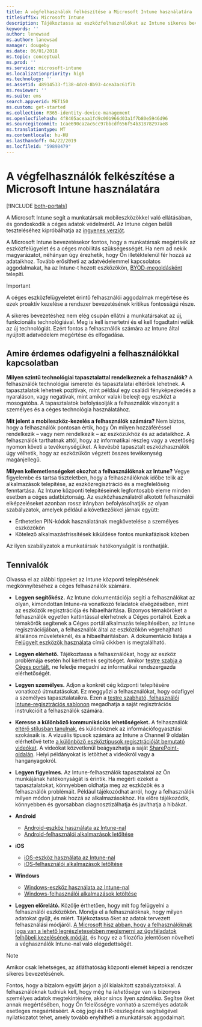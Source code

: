 ```yaml
---
title: A végfelhasználók felkészítése a Microsoft Intune használatára
titleSuffix: Microsoft Intune
description: Tájékoztassa az eszközfelhasználókat az Intune sikeres bevezetése érdekében.
keywords: ''
author: lenewsad
ms.author: lanewsad
manager: dougeby
ms.date: 06/01/2018
ms.topic: conceptual
ms.prod: ''
ms.service: microsoft-intune
ms.localizationpriority: high
ms.technology: ''
ms.assetid: 48914533-f138-4dc0-8b93-4cea3ac61f7b
ms.reviewer: ''
ms.suite: ems
search.appverid: MET150
ms.custom: get-started
ms.collection: M365-identity-device-management
ms.openlocfilehash: 4f8405aceaa1fd9c00b966d03a1f7b80e5946d96
ms.sourcegitcommit: 1cae690ca2ac6cc97bbcdf656f54b31878297ae8
ms.translationtype: MT
ms.contentlocale: hu-HU
ms.lasthandoff: 04/22/2019
ms.locfileid: "59898479"
---
```

# <a name="how-to-educate-your-end-users-about-microsoft-intune"></a>A végfelhasználók felkészítése a Microsoft Intune használatára

[!INCLUDE [both-portals](./includes/note-for-both-portals.md)]

A Microsoft Intune segít a munkatársak mobileszközökkel való ellátásában, és gondoskodik a céges adatok védelméről. Az Intune cégen belüli teszteléséhez kipróbálhatja az [ingyenes verziót](app-sdk.md).

A Microsoft Intune bevezetésekor fontos, hogy a munkatársak megértsék az eszközfelügyelet és a céges mobilitás szükségességét. Ha nem ad nekik magyarázatot, néhányan úgy érezhetik, hogy Ön illetéktelenül fér hozzá az adataikhoz. Tovább erősítheti az adatvédelemmel kapcsolatos aggodalmakat, ha az Intune-t hozott eszközökön, [BYOD-megoldásként](/enterprise-mobility-security/solutions/byod-design-considerations-guide) telepíti.

> [!Important]
> A céges eszközfelügyeletet érintő felhasználói aggodalmak megértése és ezek proaktív kezelése a rendszer bevezetésének kritikus fontosságú része.

A sikeres bevezetéshez nem elég csupán ellátni a munkatársakat az új, funkcionális technológiával. Meg is kell ismertetni és el kell fogadtatni velük az új technológiát. Ezért fontos a felhasználók számára az Intune által nyújtott adatvédelem megértése és elfogadása. 

## <a name="things-to-consider-about-your-users"></a>Amire érdemes odafigyelni a felhasználókkal kapcsolatban

__Milyen szintű technológiai tapasztalattal rendelkeznek a felhasználók?__ A felhasználók technológiai ismeretei és tapasztalatai eltérőek lehetnek. A tapasztalatok lehetnek pozitívak, mint például egy családi fényképezkedés a nyaraláson, vagy negatívak, mint amikor valaki beleejt egy eszközt a mosogatóba. A tapasztalatok befolyásolják a felhasználók viszonyát a személyes és a céges technológia használatához.

__Mit jelent a mobileszköz-kezelés a felhasználók számára?__ Nem biztos, hogy a felhasználók pontosan értik, hogy Ön milyen hozzáféréssel rendelkezik – vagy nem rendelkezik – az eszközükhöz és az adataikhoz. A felhasználók tarthatnak attól, hogy az informatikai részleg vagy a vezetőség nyomon követi a tevékenységüket. A kevésbé tapasztalt eszközhasználók úgy vélhetik, hogy az eszközükön végzett összes tevékenység magánjellegű. 

__Milyen kellemetlenségeket okozhat a felhasználóknak az Intune?__  Vegye figyelembe és tartsa tiszteletben, hogy a felhasználóknak időbe telik az alkalmazások telepítése, az eszközregisztráció és a megfelelőség fenntartása. Az Intune központi telepítéseinek legfontosabb eleme minden esetben a céges adatbiztonság. Az eszközhasználatról alkotott felhasználói elképzeléseket azonban rossz irányban befolyásolhatják az olyan szabályzatok, amelyek például a következőkkel járnak együtt:  
* Érthetetlen PIN-kódok használatának megkövetelése a személyes eszközökön
* Kötelező alkalmazásfrissítések kiküldése fontos munkafázisok közben  

Az ilyen szabályzatok a munkatársak hatékonyságát is ronthatják. 

## <a name="things-you-should-do"></a>Tennivalók

Olvassa el az alábbi tippeket az Intune központi telepítésének megkönnyítéséhez a céges felhasználók számára.

* __Legyen segítőkész.__ Az Intune dokumentációja segíti a felhasználókat az olyan, kimondottan Intune-ra vonatkozó feladatok elvégzésében, mint az eszközök regisztrációja és hibaelhárítása. Bizonyos témaköröket a felhasználók egyetlen kattintással elérhetnek a Céges portálról. Ezek a témakörök segítenek a Céges portál alkalmazás telepítésében, az Intune regisztrációjában, a felhasználók által az eszközökön végrehajtható általános műveleteknél, és a hibaelhárításban. A dokumentáció listája a [Felügyelt eszközök használata](/intune-user-help/use-managed-devices-to-get-work-done) című cikkben is megtalálható.

* __Legyen elérhető.__ Tájékoztassa a felhasználókat, hogy az eszköz problémája esetén hol kérhetnek segítséget. Amikor [testre szabja a Céges portált](company-portal-customize.md), ne feledje megadni az informatikai rendszergazda elérhetőségét.

* __Legyen személyes.__ Adjon a konkrét cég központi telepítésére vonatkozó útmutatásokat. Ez meggyőzi a felhasználókat, hogy odafigyel a személyes tapasztalataikra. Ezen a [testre szabható, felhasználói Intune-regisztrációs sablonon](https://gallery.technet.microsoft.com/office/Intune-End-User-Enrollment-3a0c9b0c) megadhatja a saját regisztrációs instrukcióit a felhasználók számára.

* __Keresse a különböző kommunikációs lehetőségeket.__ A felhasználók [eltérő stílusban tanulnak](https://www.umassd.edu/dss/resources/facultystaff/howtoteachandaccommodate/howtoaccommodatedifferentlearningstyles/), és különböznek az információfogyasztási szokásaik is. A vizuális típusok számára az Intune a Channel 9 oldalán elérhetővé tette [a különböző eszköztípusok regisztrációját bemutató videókat](https://channel9.msdn.com/Series/IntuneEnrollment). A videókat közvetlenül beágyazhatja a saját [SharePoint-oldalán](https://support.office.com/article/Embed-a-video-from-Office-365-Video-59e19984-c34e-4be8-889b-f6fa93910581). Helyi példányokat is letölthet a videókról vagy a hanganyagokról.

* __Legyen figyelmes.__ Az Intune-felhasználók tapasztalatai az Ön munkájának hatékonyságát is érintik. Ha megérti ezeket a tapasztalatokat, könnyebben oldhatja meg az eszközök és a felhasználók problémáit. Például tájékozódhat arról, hogy a felhasználók milyen módon jutnak hozzá az alkalmazásokhoz. Ha előre tájékozódik, könnyebben és gyorsabban diagnosztizálhatja és javíthatja a hibákat.

* **Android**
  * [Android-eszköz használata az Intune-nal](/intune-user-help/using-your-android-device-with-intune)
  * [Android-felhasználói alkalmazások letöltése](end-user-apps-android.md)

* **iOS**
  * [iOS-eszköz használata az Intune-nal](/intune-user-help/using-your-ios-device-with-intune)
  * [iOS-felhasználói alkalmazások letöltése](end-user-apps-ios.md)

* **Windows**
  * [Windows-eszköz használata az Intune-nal](/intune-user-help/using-your-windows-device-with-intune)
  * [Windows-felhasználói alkalmazások letöltése](end-user-apps-windows.md)

* __Legyen előrelátó.__ Közölje érthetően, hogy mit fog felügyelni a felhasználói eszközökön. Mondja el a felhasználóknak, hogy milyen adatokat gyűjt, és miért. Tájékoztassa őket az adatok tervezett felhasználási módjáról. [A Microsoft hisz abban, hogy a felhasználóknak joga van a lehető legrészletesebben megismerni az ügyféladatok felhőbeli kezelésének módját](https://www.microsoft.com/trustcenter/about/transparency), és hogy ez a filozófia jelentősen növelheti a véghasználók Intune-nal való elégedettségét.

>[!Note]
> Amikor csak lehetséges, az átláthatóság központi elemét képezi a rendszer sikeres bevezetésének.

Fontos, hogy a bizalom együtt járjon a jól kialakított szabályzatokkal. A felhasználóknak tudniuk kell, hogy még ha *lehetősége* van is bizonyos személyes adatok megtekintésére, akkor sincs ilyen *szándéka*. Segítse őket annak megértésében, hogy Ön felelősségre vonható a személyes adataik esetleges megsértéséért. A cég jogi és HR-részlegének segítségével nyilatkozatot tehet, amely tovább enyhítheti a munkatársak aggodalmait.
